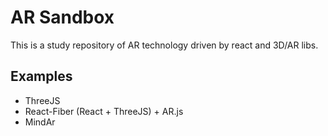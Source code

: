 # AR Sandbox

This is a study repository of AR technology driven by react and 3D/AR libs.

## Examples

- ThreeJS
- React-Fiber (React + ThreeJS) + AR.js
- MindAr
